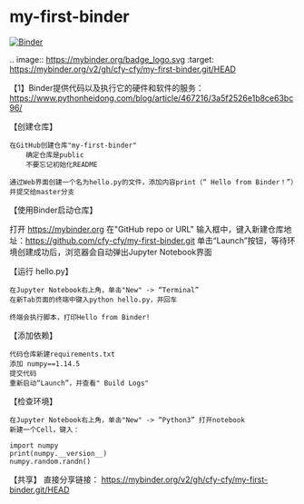 # my-first-binder

[![Binder](https://mybinder.org/badge_logo.svg)](https://mybinder.org/v2/gh/cfy-cfy/my-first-binder.git/HEAD)

.. image:: https://mybinder.org/badge_logo.svg
 :target: https://mybinder.org/v2/gh/cfy-cfy/my-first-binder.git/HEAD
 
<!-- ——————————————————————————————————————————————————————————————— -->

【1】Binder提供代码以及执行它的硬件和软件的服务：https://www.pythonheidong.com/blog/article/467216/3a5f2526e1b8ce63bc96/

  【创建仓库】

    在GitHub创建仓库"my-first-binder"
        确定仓库是public
        不要忘记初始化README

    通过Web界面创建一个名为hello.py的文件，添加内容print（“ Hello from Binder！”）并提交给master分支
    
【使用Binder启动仓库】
  
  打开 https://mybinder.org
  在"GitHub repo or URL" 输入框中，键入新建仓库地址：https://github.com/cfy-cfy/my-first-binder.git
  单击“Launch”按钮，等待环境创建成功后，浏览器会自动弹出Jupyter Notebook界面
  
 【运行 hello.py】
  
    在Jupyter Notebook右上角，单击"New" -> “Terminal”
    在新Tab页面的终端中键入python hello.py，并回车

    终端会执行脚本，打印Hello from Binder!
【添加依赖】

    代码仓库新建requirements.txt
    添加 numpy==1.14.5
    提交代码
    重新启动“Launch”，并查看" Build Logs"

【检查环境】

    在Jupyter Notebook右上角，单击"New" -> “Python3” 打开notebook
    新建一个Cell，键入：

    import numpy
    print(numpy.__version__)
    numpy.random.randn()

【共享】
  直接分享链接： https://mybinder.org/v2/gh/cfy-cfy/my-first-binder.git/HEAD

